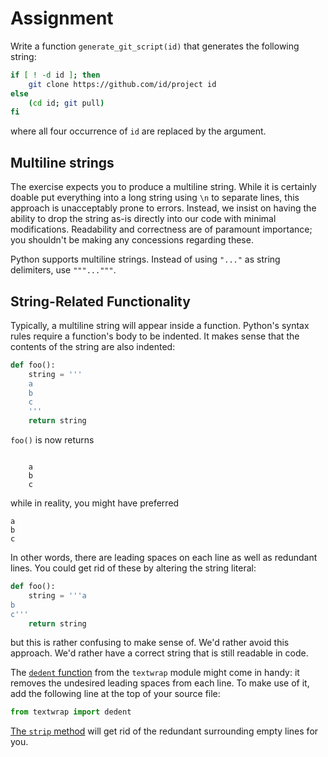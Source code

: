 # Assignment

Write a function `generate_git_script(id)` that generates the following string:

```bash
if [ ! -d id ]; then
    git clone https://github.com/id/project id
else
    (cd id; git pull)
fi
```

where all four occurrence of `id` are replaced by the argument.

## Multiline strings

The exercise expects you to produce a multiline string. While it is certainly
doable put everything into a long string using `\n` to separate lines,
this approach is unacceptably prone to errors. Instead,
we insist on having the ability to drop the string as-is
directly into our code with minimal modifications.
Readability and correctness are of paramount importance; you shouldn't be making any
concessions regarding these.

Python supports multiline strings. Instead of using `"..."` as string
delimiters, use `"""..."""`.

## String-Related Functionality

Typically, a multiline string will appear inside a function.
Python's syntax rules require a function's body to be indented.
It makes sense that the contents of the string are also indented:

```python
def foo():
    string = '''
    a
    b
    c
    '''
    return string
```

`foo()` is now returns

```text

    a
    b
    c

```

while in reality, you might have preferred

```text
a
b
c
```

In other words, there are leading spaces on each line as well
as redundant lines. You could get rid of these by altering
the string literal:

```python
def foo():
    string = '''a
b
c'''
    return string
```

but this is rather confusing to make sense of. We'd rather avoid this approach.
We'd rather have a correct string that is still readable in code.

The [`dedent` function](https://docs.python.org/3.1/library/textwrap.html) from the `textwrap` module might come in handy: it removes the undesired leading spaces
from each line. To make use of it, add the following line at the top of your source file:

```python
from textwrap import dedent
```

[The `strip` method](https://docs.python.org/3/library/stdtypes.html#str.strip) will get
rid of the redundant surrounding empty lines for you.